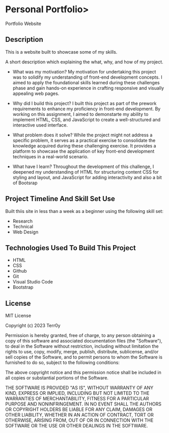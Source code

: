 # Personal Portfolio>
Portfolio Website


## Description
This is a website built to showcase some of my skills.

A short description which explaining the what, why, and how of my project. 

- What was my motivation?
   My motivation for undertaking this project was to solidify my understanding of front-end development concepts. I aimed to apply the foundational skills learned during these challenges phase and gain hands-on experience in crafting responsive and visually appealing web pages.

- Why did I build this project? 
   I built this project as part of the prework requirements to enhance my proficiency in front-end development. By working on this assignment, I aimed to demonstarte my ability to implement HTML, CSS, and JavaScript to create a well-structured and interactive used interface.

- What problem does it solve?
   While the project might not address a specific problem, it serves as a practical exercise to consolidate the knowledge acquired during these challenging exercise. It provides a platform to showcase the application of key front-end development techniques in a real-world scenario.

- What have I learn?
   Throughout the development of this challenge, I deepened my understanding of HTML for structuring content CSS for styling and layout, and JavaScript for adding interactivity and also a bit of Bootsrap
  
## Project Timeline And Skill Set Use
Built thiis site in less than a week as a beginner using the following skill set:
* Research
* Technical
* Web Design


## Technologies Used To Build This Project
* HTML
* CSS
* Github
* Git
* Visual Studio Code
* Bootstrap


## License

MIT License

Copyright (c) 2023 Terr0y

Permission is hereby granted, free of charge, to any person obtaining a copy
of this software and associated documentation files (the "Software"), to deal
in the Software without restriction, including without limitation the rights
to use, copy, modify, merge, publish, distribute, sublicense, and/or sell
copies of the Software, and to permit persons to whom the Software is
furnished to do so, subject to the following conditions:

The above copyright notice and this permission notice shall be included in all
copies or substantial portions of the Software.

THE SOFTWARE IS PROVIDED "AS IS", WITHOUT WARRANTY OF ANY KIND, EXPRESS OR
IMPLIED, INCLUDING BUT NOT LIMITED TO THE WARRANTIES OF MERCHANTABILITY,
FITNESS FOR A PARTICULAR PURPOSE AND NONINFRINGEMENT. IN NO EVENT SHALL THE
AUTHORS OR COPYRIGHT HOLDERS BE LIABLE FOR ANY CLAIM, DAMAGES OR OTHER
LIABILITY, WHETHER IN AN ACTION OF CONTRACT, TORT OR OTHERWISE, ARISING FROM,
OUT OF OR IN CONNECTION WITH THE SOFTWARE OR THE USE OR OTHER DEALINGS IN THE
SOFTWARE.
